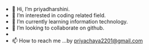 - 👋 Hi, I’m priyadharshini.
- 👀 I’m interested in coding related field.
- 🌱 I’m currently learning information technology.
- 💞️ I’m looking to collaborate on github.
- 
- 📫 How to reach me ...by priyachaya2201@gmail.com

<!---
priyadharshini0521/priyadharshini0521 is a ✨ special ✨ repository because its `README.md` (this file) appears on your GitHub profile.
You can click the Preview link to take a look at your changes.
--->
